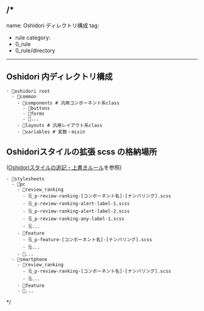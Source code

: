 /*
---
name: Oshidori ディレクトリ構成
tag:
  - rule
category:
  - 0_rule
  - 0_rule/directory
---

## Oshidori 内ディレクトリ構成

```
- 📁oshidori root
  - 📁common
    - 📁components # 汎用コンポーネント系class
      - 📁buttons
      - 📁forms
      - 📁...
    - 📁layouts # 汎用レイアウト系class
    - 📁variables # 変数・mixin
```

## Oshidoriスタイルの拡張 scss の格納場所
([Oshidoriスタイルの追記・上書きルール](/styleguide/category/0_rule/rule-overwrite/index.html)を参照)

```
- 📁stylesheets
  - 📁pc
    - 📁review_ranking
      - 🗒_p-review-ranking-[コンポーネント名]-[ナンバリング].scss
      - 🗒_p-review-ranking-alert-label-1.scss
      - 🗒_p-review-ranking-alert-label-2.scss
      - 🗒_p-review-ranking-any-label-1.scss
      - 🗒...
    - 📁feature
      - 🗒_p-feature-[コンポーネント名]-[ナンバリング].scss
      - 🗒...
    - 📁...
  - 📁smartphone
    - 📁review_ranking
      - 🗒_p-review-ranking-[コンポーネント名]-[ナンバリング].scss
      - 🗒...
    - 📁feature
    - 📁...
```
*/
